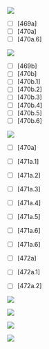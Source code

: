 ![](https://github.com/Esukhia/J008/blob/master/MRK35_SAMPLING/Cz/Cz022-0469.jpg)

- [ ] [469a]
- [ ] [470a]
- [ ] [470a.6]

![](https://github.com/Esukhia/J008/blob/master/MRK35_SAMPLING/Cz/Cz022-0470.jpg)
- [ ] [469b]
- [ ] [470b]
- [ ] [470b.1]
- [ ] [470b.2]
- [ ] [470b.3]
- [ ] [470b.4]
- [ ] [470b.5]
- [ ] [470b.6]

![](https://github.com/Esukhia/J008/blob/master/MRK35_SAMPLING/Cz/Cz022-0471.jpg)
- [ ] [470a]
- [ ] [471a.1]
- [ ] [471a.2]
- [ ] [471a.3]
- [ ] [471a.4]
- [ ] [471a.5]
- [ ] [471a.6]
- [ ] [471a.6]
- [ ] [472a]
- [ ] [472a.1]
- [ ] [472a.2]


![](https://github.com/Esukhia/J008/blob/master/MRK35_SAMPLING/Cz/Cz022-0472.jpg)

![](https://github.com/Esukhia/J008/blob/master/MRK35_SAMPLING/Cz/Cz022-0485.jpg)

![](https://github.com/Esukhia/J008/blob/master/MRK35_SAMPLING/Cz/Cz022-0486.jpg)

![](https://github.com/Esukhia/J008/blob/master/MRK35_SAMPLING/Cz/Cz022-0487.jpg)
